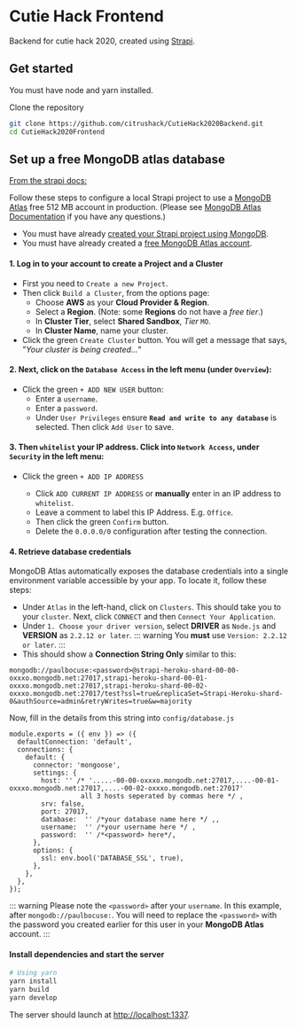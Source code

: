 # Cutie Hack Frontend

Backend for cutie hack 2020, created using [Strapi](https://strapi.io).

## Get started

You must have node and yarn installed.

Clone the repository 

```bash
git clone https://github.com/citrushack/CutieHack2020Backend.git
cd CutieHack2020Frontend
```

## Set up a free MongoDB atlas database

[From the strapi docs:](https://strapi.io/documentation/3.0.0-beta.x/guides/databases.html#mongodb-installation)

Follow these steps to configure a local Strapi project to use a [MongoDB Atlas](https://www.mongodb.com/cloud/atlas) free 512 MB account in production. (Please see [MongoDB Atlas Documentation](https://docs.atlas.mongodb.com/getting-started/) if you have any questions.)

- You must have already [created your Strapi project using MongoDB](databases.md#install-strapi-locally-with-mongodb).
- You must have already created a [free MongoDB Atlas account](https://www.mongodb.com/cloud/atlas).

#### 1. Log in to your account to create a **Project** and a **Cluster**

- First you need to `Create a new Project`.
- Then click `Build a Cluster`, from the options page:
  - Choose **AWS** as your **Cloud Provider & Region**.
  - Select a **Region**. (Note: some **Regions** do not have a _free tier_.)
  - In **Cluster Tier**, select **Shared Sandbox**, _Tier_ `MO`.
  - In **Cluster Name**, name your cluster.
- Click the green `Create Cluster` button. You will get a message that says, "_Your cluster is being created..._"

#### 2. Next, click on the `Database Access` in the left menu (under `Overview`):

- Click the green `+ ADD NEW USER` button:
  - Enter a `username`.
  - Enter a `password`.
  - Under `User Privileges` ensure **`Read and write to any database`** is selected. Then click `Add User` to save.

#### 3. Then `whitelist` your IP address. Click into `Network Access`, under `Security` in the left menu:

- Click the green `+ ADD IP ADDRESS`

  - Click `ADD CURRENT IP ADDRESS` or **manually** enter in an IP address to `whitelist`.
  - Leave a comment to label this IP Address. E.g. `Office`.
  - Then click the green `Confirm` button.
  - Delete the `0.0.0.0/0` configuration after testing the connection.

#### 4. Retrieve database credentials

MongoDB Atlas automatically exposes the database credentials into a single environment variable accessible by your app. To locate it, follow these steps:

- Under `Atlas` in the left-hand, click on `Clusters`. This should take you to your `cluster`. Next, click `CONNECT` and then `Connect Your Application`.
- Under `1. Choose your driver version`, select **DRIVER** as `Node.js` and **VERSION** as `2.2.12 or later`.
  ::: warning
  You **must** use `Version: 2.2.12 or later`.
  :::
- This should show a **Connection String Only** similar to this:

`mongodb://paulbocuse:<password>@strapi-heroku-shard-00-00-oxxxo.mongodb.net:27017,strapi-heroku-shard-00-01-oxxxo.mongodb.net:27017,strapi-heroku-shard-00-02-oxxxo.mongodb.net:27017/test?ssl=true&replicaSet=Strapi-Heroku-shard-0&authSource=admin&retryWrites=true&w=majority`


Now, fill in the details from this string into `config/database.js`

```
module.exports = ({ env }) => ({
  defaultConnection: 'default',
  connections: {
    default: {
      connector: 'mongoose',
      settings: {
        host: '' /* '.....-00-00-oxxxo.mongodb.net:27017,....-00-01-oxxxo.mongodb.net:27017,....-00-02-oxxxo.mongodb.net:27017'
                  all 3 hosts seperated by commas here */ ,
        srv: false,
        port: 27017,
        database:  '' /*your database name here */ ,,
        username:  '' /*your username here */ ,
        password:  '' /*<password> here*/,
      },
      options: {
        ssl: env.bool('DATABASE_SSL', true),
      },
    },
  },
});

```


::: warning
Please note the `<password>` after your `username`. In this example, after `mongodb://paulbocuse:`. You will need to replace the `<password>` with the password you created earlier for this user in your **MongoDB Atlas** account.
:::


#### Install dependencies and start the server

```bash
# Using yarn
yarn install
yarn build
yarn develop
```

The server should launch at [http://localhost:1337](http://localhost:1337).
